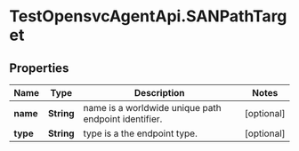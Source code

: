 # TestOpensvcAgentApi.SANPathTarget

## Properties

Name | Type | Description | Notes
------------ | ------------- | ------------- | -------------
**name** | **String** | name is a worldwide unique path endpoint identifier. | [optional] 
**type** | **String** | type is a the endpoint type. | [optional] 


